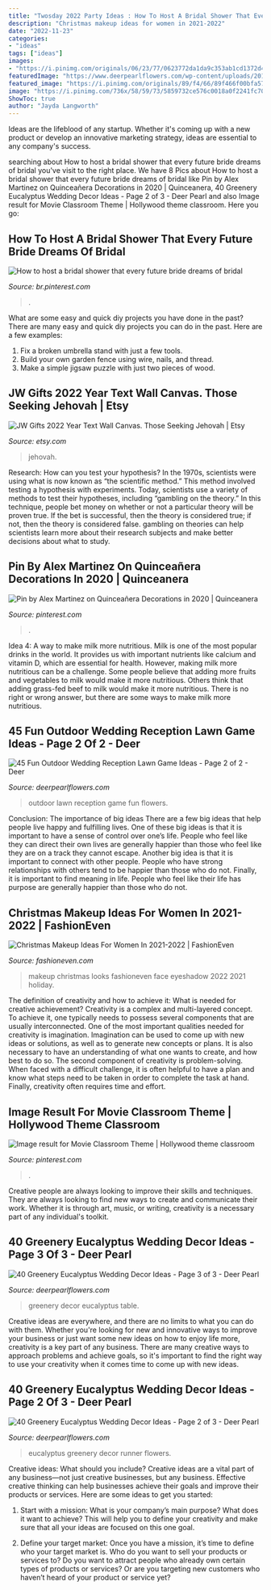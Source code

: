 ```yaml
---
title: "Twosday 2022 Party Ideas : How To Host A Bridal Shower That Every Future Bride Dreams Of Bridal"
description: "Christmas makeup ideas for women in 2021-2022"
date: "2022-11-23"
categories:
- "ideas"
tags: ["ideas"]
images:
- "https://i.pinimg.com/originals/06/23/77/0623772da1da9c353ab1cd1372d4f9d2.jpg"
featuredImage: "https://www.deerpearlflowers.com/wp-content/uploads/2016/08/Outdoor-Wedding-Reception-Lawn-Game-Ideas-17.jpg"
featured_image: "https://i.pinimg.com/originals/89/f4/66/89f466f00bfa57545946f06b13ada7c5.jpg"
image: "https://i.pinimg.com/736x/58/59/73/5859732ce576c0018a0f2241fc70849e.jpg"
ShowToc: true
author: "Jayda Langworth"
---
```



Ideas are the lifeblood of any startup. Whether it's coming up with a new product or develop an innovative marketing strategy, ideas are essential to any company's success.

	

		
searching about How to host a bridal shower that every future bride dreams of bridal you've visit to the right place. We have 8 Pics about How to host a bridal shower that every future bride dreams of bridal like Pin by Alex Martinez on Quinceañera Decorations in 2020 | Quinceanera, 40 Greenery Eucalyptus Wedding Decor Ideas - Page 2 of 3 - Deer Pearl and also Image result for Movie Classroom Theme | Hollywood theme classroom. Here you go:
		
    
## How To Host A Bridal Shower That Every Future Bride Dreams Of Bridal

<img loading=lazy src="https://i.pinimg.com/originals/06/23/77/0623772da1da9c353ab1cd1372d4f9d2.jpg" onerror="this.onerror=null;this.src='https://tse3.mm.bing.net/th?id=OIP.mYHL6J_VwBkZC2SLHuJ90wHaKg&amp;pid=15.1';" alt="How to host a bridal shower that every future bride dreams of bridal">

_Source: br.pinterest.com_

>. 

	

What are some easy and quick diy projects you have done in the past?
There are many easy and quick diy projects you can do in the past. Here are a few examples:
1. Fix a broken umbrella stand with just a few tools.
2. Build your own garden fence using wire, nails, and thread.
3. Make a simple jigsaw puzzle with just two pieces of wood.

    
## JW Gifts 2022 Year Text Wall Canvas. Those Seeking Jehovah | Etsy

<img loading=lazy src="https://i.etsystatic.com/32556761/r/il/eb74be/3523220872/il_1140xN.3523220872_2hrm.jpg" onerror="this.onerror=null;this.src='https://tse3.mm.bing.net/th?id=OIP.6jQXJg1VnZ7hpjCnACCl8gHaHe&amp;pid=15.1';" alt="JW Gifts 2022 Year Text Wall Canvas. Those Seeking Jehovah | Etsy">

_Source: etsy.com_

>jehovah. 

	

Research: How can you test your hypothesis?
In the 1970s, scientists were using what is now known as “the scientific method.” This method involved testing a hypothesis with experiments. Today, scientists use a variety of methods to test their hypotheses, including “gambling on the theory.” In this technique, people bet money on whether or not a particular theory will be proven true. If the bet is successful, then the theory is considered true; if not, then the theory is considered false. gambling on theories can help scientists learn more about their research subjects and make better decisions about what to study.

    
## Pin By Alex Martinez On Quinceañera Decorations In 2020 | Quinceanera

<img loading=lazy src="https://i.pinimg.com/736x/58/59/73/5859732ce576c0018a0f2241fc70849e.jpg" onerror="this.onerror=null;this.src='https://tse2.mm.bing.net/th?id=OIP.Vse3dTjj_HtSksbzSXED5gHaJ3&amp;pid=15.1';" alt="Pin by Alex Martinez on Quinceañera Decorations in 2020 | Quinceanera">

_Source: pinterest.com_

>. 

	

Idea 4: A way to make milk more nutritious.
Milk is one of the most popular drinks in the world. It provides us with important nutrients like calcium and vitamin D, which are essential for health. However, making milk more nutritious can be a challenge. Some people believe that adding more fruits and vegetables to milk would make it more nutritious. Others think that adding grass-fed beef to milk would make it more nutritious. There is no right or wrong answer, but there are some ways to make milk more nutritious.

    
## 45 Fun Outdoor Wedding Reception Lawn Game Ideas - Page 2 Of 2 - Deer

<img loading=lazy src="https://www.deerpearlflowers.com/wp-content/uploads/2016/08/Outdoor-Wedding-Reception-Lawn-Game-Ideas-17.jpg" onerror="this.onerror=null;this.src='https://tse1.mm.bing.net/th?id=OIP.gnly2IIUhXSj4M4TMB11QwHaLG&amp;pid=15.1';" alt="45 Fun Outdoor Wedding Reception Lawn Game Ideas - Page 2 of 2 - Deer">

_Source: deerpearlflowers.com_

>outdoor lawn reception game fun flowers. 

	

Conclusion: The importance of big ideas
There are a few big ideas that help people live happy and fulfilling lives. One of these big ideas is that it is important to have a sense of control over one’s life. People who feel like they can direct their own lives are generally happier than those who feel like they are on a track they cannot escape. Another big idea is that it is important to connect with other people. People who have strong relationships with others tend to be happier than those who do not. Finally, it is important to find meaning in life. People who feel like their life has purpose are generally happier than those who do not.

    
## Christmas Makeup Ideas For Women In 2021-2022 | FashionEven

<img loading=lazy src="http://www.fashioneven.com/wp-content/uploads/2016/11/Beautiful-christmas-makeup-looks-17.jpg" onerror="this.onerror=null;this.src='https://tse4.mm.bing.net/th?id=OIP.Q2jefQgVj2wBCRmxMr0C_AHaKR&amp;pid=15.1';" alt="Christmas Makeup Ideas For Women In 2021-2022 | FashionEven">

_Source: fashioneven.com_

>makeup christmas looks fashioneven face eyeshadow 2022 2021 holiday. 

	

The definition of creativity and how to achieve it: What is needed for creative achievement?
Creativity is a complex and multi-layered concept. To achieve it, one typically needs to possess several components that are usually interconnected. One of the most important qualities needed for creativity is imagination. Imagination can be used to come up with new ideas or solutions, as well as to generate new concepts or plans. It is also necessary to have an understanding of what one wants to create, and how best to do so. The second component of creativity is problem-solving. When faced with a difficult challenge, it is often helpful to have a plan and know what steps need to be taken in order to complete the task at hand. Finally, creativity often requires time and effort.

    
## Image Result For Movie Classroom Theme | Hollywood Theme Classroom

<img loading=lazy src="https://i.pinimg.com/originals/89/f4/66/89f466f00bfa57545946f06b13ada7c5.jpg" onerror="this.onerror=null;this.src='https://tse3.mm.bing.net/th?id=OIP.Hdl4oOzY9I8FWGeRB-qb7wHaJ3&amp;pid=15.1';" alt="Image result for Movie Classroom Theme | Hollywood theme classroom">

_Source: pinterest.com_

>. 

	

Creative people are always looking to improve their skills and techniques. They are always looking to find new ways to create and communicate their work. Whether it is through art, music, or writing, creativity is a necessary part of any individual's toolkit.

    
## 40 Greenery Eucalyptus Wedding Decor Ideas - Page 3 Of 3 - Deer Pearl

<img loading=lazy src="https://www.deerpearlflowers.com/wp-content/uploads/2015/01/Copper-lantern-with-church-candle-and-greenery-table-centrepiece.jpg" onerror="this.onerror=null;this.src='https://tse1.mm.bing.net/th?id=OIP.I0ybxhLUFBgTYxmYZgu82gHaLH&amp;pid=15.1';" alt="40 Greenery Eucalyptus Wedding Decor Ideas - Page 3 of 3 - Deer Pearl">

_Source: deerpearlflowers.com_

>greenery decor eucalyptus table. 

	

Creative ideas are everywhere, and there are no limits to what you can do with them. Whether you're looking for new and innovative ways to improve your business or just want some new ideas on how to enjoy life more, creativity is a key part of any business. There are many creative ways to approach problems and achieve goals, so it's important to find the right way to use your creativity when it comes time to come up with new ideas.

    
## 40 Greenery Eucalyptus Wedding Decor Ideas - Page 2 Of 3 - Deer Pearl

<img loading=lazy src="https://www.deerpearlflowers.com/wp-content/uploads/2016/12/Eucalyptus-wedding-runner-via-Edyta-Szyszlo.jpg" onerror="this.onerror=null;this.src='https://tse1.mm.bing.net/th?id=OIP.2uv9ZeFOkBsOkYCa7iSmNQHaLH&amp;pid=15.1';" alt="40 Greenery Eucalyptus Wedding Decor Ideas - Page 2 of 3 - Deer Pearl">

_Source: deerpearlflowers.com_

>eucalyptus greenery decor runner flowers. 

	

Creative ideas: What should you include?
Creative ideas are a vital part of any business—not just creative businesses, but any business. Effective creative thinking can help businesses achieve their goals and improve their products or services. Here are some ideas to get you started:
1. Start with a mission: What is your company’s main purpose? What does it want to achieve? This will help you to define your creativity and make sure that all your ideas are focused on this one goal.

2. Define your target market: Once you have a mission, it’s time to define who your target market is. Who do you want to sell your products or services to? Do you want to attract people who already own certain types of products or services? Or are you targeting new customers who haven’t heard of your product or service yet?

